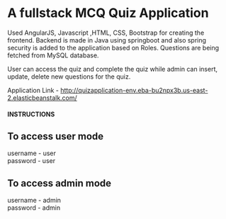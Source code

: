 <h1>A fullstack MCQ Quiz Application</h1>

Used AngularJS, Javascript ,HTML, CSS, Bootstrap for creating the frontend.
Backend is made in Java using springboot and also spring security is added to the application based on Roles.
Questions are being fetched from MySQL database.

User can access the quiz and complete the quiz while admin can insert, update, delete new questions for the quiz.

Application Link - http://quizapplication-env.eba-bu2npx3b.us-east-2.elasticbeanstalk.com/

<h4>INSTRUCTIONS</h4>

<h2>To access user mode </h2>
username - user<br>  
password - user<br>  

<h2>To access admin mode </h2>
username - admin<br> 
password - admin<br> 
